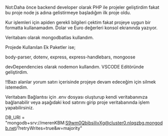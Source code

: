 Not:Daha önce backend developer olarak PHP ile projeler geliştirdim fakat bu proje node js adına gelistirmeye başladığım ilk proje oldu.

Kur işlemleri için apiden gerekli bilgileri çektim fakat projeye uygun bir formatta kullanamadım. Dolar ve Euro değerleri konsol ekranında yazıyor. 

Veritabanı olarak mongodbatlas kullandım.

Projede Kullanılan Ek Paketler ise;

body-parser,
dotenv,
express,
express-handlebars,
mongoose

devDependencies olarak nodemon kullandım. VSCODE Editöründe geliştirdim.

!!Bazı alanlar yorum satırı içerisinde projeye devam edeceğim için silmek istemedim.


Veritabanı Bağlantısı için .env dosyası oluşturup kendi veritabanınıza bağlanabilir veya aşağıdaki kod satırını girip proje veritabanında işlem yapabilirsiniz. 

DB_URI = "mongodb+srv://merenKBM:S9wm0QbibsiIivXg@cluster0.nlqgzbg.mongodb.net/?retryWrites=true&w=majority"
